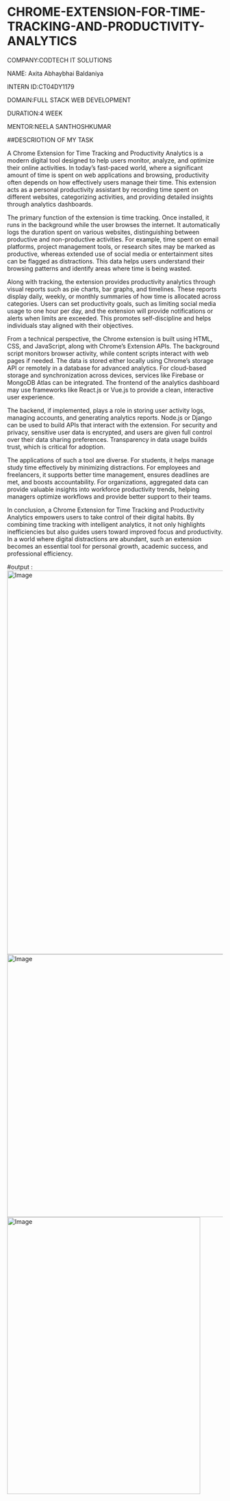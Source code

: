 # CHROME-EXTENSION-FOR-TIME-TRACKING-AND-PRODUCTIVITY-ANALYTICS

COMPANY:CODTECH IT SOLUTIONS

NAME: Axita Abhaybhai Baldaniya

INTERN ID:CT04DY1179

DOMAIN:FULL STACK WEB DEVELOPMENT

DURATION:4 WEEK

MENTOR:NEELA SANTHOSHKUMAR

##DESCRIOTION OF MY TASK

A Chrome Extension for Time Tracking and Productivity Analytics is a modern digital tool designed to help users monitor, analyze, and optimize their online activities. In today’s fast-paced world, where a significant amount of time is spent on web applications and browsing, productivity often depends on how effectively users manage their time. This extension acts as a personal productivity assistant by recording time spent on different websites, categorizing activities, and providing detailed insights through analytics dashboards.

The primary function of the extension is time tracking. Once installed, it runs in the background while the user browses the internet. It automatically logs the duration spent on various websites, distinguishing between productive and non-productive activities. For example, time spent on email platforms, project management tools, or research sites may be marked as productive, whereas extended use of social media or entertainment sites can be flagged as distractions. This data helps users understand their browsing patterns and identify areas where time is being wasted.

Along with tracking, the extension provides productivity analytics through visual reports such as pie charts, bar graphs, and timelines. These reports display daily, weekly, or monthly summaries of how time is allocated across categories. Users can set productivity goals, such as limiting social media usage to one hour per day, and the extension will provide notifications or alerts when limits are exceeded. This promotes self-discipline and helps individuals stay aligned with their objectives.

From a technical perspective, the Chrome extension is built using HTML, CSS, and JavaScript, along with Chrome’s Extension APIs. The background script monitors browser activity, while content scripts interact with web pages if needed. The data is stored either locally using Chrome’s storage API or remotely in a database for advanced analytics. For cloud-based storage and synchronization across devices, services like Firebase or MongoDB Atlas can be integrated. The frontend of the analytics dashboard may use frameworks like React.js or Vue.js to provide a clean, interactive user experience.

The backend, if implemented, plays a role in storing user activity logs, managing accounts, and generating analytics reports. Node.js or Django can be used to build APIs that interact with the extension. For security and privacy, sensitive user data is encrypted, and users are given full control over their data sharing preferences. Transparency in data usage builds trust, which is critical for adoption.

The applications of such a tool are diverse. For students, it helps manage study time effectively by minimizing distractions. For employees and freelancers, it supports better time management, ensures deadlines are met, and boosts accountability. For organizations, aggregated data can provide valuable insights into workforce productivity trends, helping managers optimize workflows and provide better support to their teams.

In conclusion, a Chrome Extension for Time Tracking and Productivity Analytics empowers users to take control of their digital habits. By combining time tracking with intelligent analytics, it not only highlights inefficiencies but also guides users toward improved focus and productivity. In a world where digital distractions are abundant, such an extension becomes an essential tool for personal growth, academic success, and professional efficiency.

#output :
<img width="1470" height="895" alt="Image" src="https://github.com/user-attachments/assets/e1eb2824-99f6-4388-b5ae-c07dda9f5bb8" />
<img width="1891" height="613" alt="Image" src="https://github.com/user-attachments/assets/2d77356b-8a73-49dd-b223-3b86d1979e67" />
<img width="451" height="646" alt="Image" src="https://github.com/user-attachments/assets/ecd0ac8c-ceac-4b00-a5a6-d89c34803143" />
